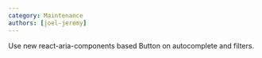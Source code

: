 ```yaml
---
category: Maintenance
authors: [joel-jeremy]
---
```


Use new react-aria-components based Button on autocomplete and filters.
